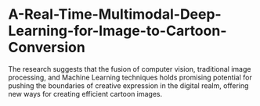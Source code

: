# A-Real-Time-Multimodal-Deep-Learning-for-Image-to-Cartoon-Conversion
The research suggests that the fusion of computer vision,  traditional image processing, and Machine Learning techniques  holds promising potential for pushing the boundaries of creative  expression in the digital realm, offering new ways for creating  efficient cartoon images.
